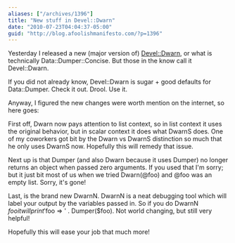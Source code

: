 ```yaml
---
aliases: ["/archives/1396"]
title: "New stuff in Devel::Dwarn"
date: "2010-07-23T04:04:37-05:00"
guid: "http://blog.afoolishmanifesto.com/?p=1396"
---
```

Yesterday I released a new (major version of) [Devel::Dwarn](http://search.cpan.org/perldoc?Devel::Dwarn), or what is technically Data::Dumper::Concise. But those in the know call it Devel::Dwarn.

If you did not already know, Devel::Dwarn is sugar + good defaults for Data::Dumper. Check it out. Drool. Use it.

Anyway, I figured the new changes were worth mention on the internet, so here goes:

First off, Dwarn now pays attention to list context, so in list context it uses the original behavior, but in scalar context it does what DwarnS does. One of my coworkers got bit by the Dwarn vs DwarnS distinction so much that he only uses DwarnS now. Hopefully this will remedy that issue.

Next up is that Dumper (and also Dwarn because it uses Dumper) no longer returns an object when passed zero arguments. If you used that I'm sorry; but it just bit most of us when we tried Dwarn(@foo) and @foo was an empty list. Sorry, it's gone!

Last, is the brand new DwarnN. DwarnN is a neat debugging tool which will label your output by the variables passed in. So if you do DwarnN $foo it will print '$foo => ' . Dumper($foo). Not world changing, but still very helpful!

Hopefully this will ease your job that much more!
